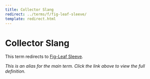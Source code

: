 ```yaml
---
title: Collector Slang
redirect: ../terms/f/fig-leaf-sleeve/
template: redirect.html
---
```


# Collector Slang

This term redirects to [Fig-Leaf Sleeve](../terms/f/fig-leaf-sleeve/).

*This is an alias for the main term. Click the link above to view the full definition.*
